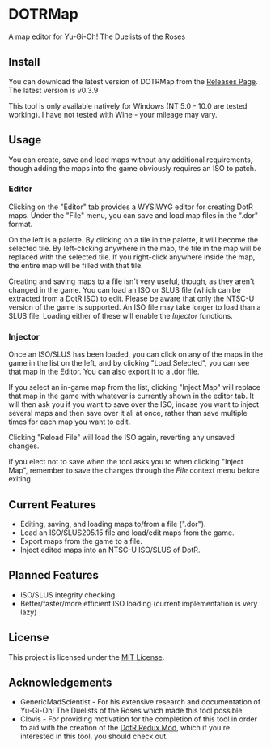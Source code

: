 # DOTRMap
A map editor for Yu-Gi-Oh! The Duelists of the Roses

## Install
You can download the latest version of DOTRMap from the [Releases Page](https://github.com/rjoken/DOTRMap/releases). The latest version is v0.3.9

This tool is only available natively for Windows (NT 5.0 - 10.0 are tested working). I have not tested with Wine - your mileage may vary.

## Usage
You can create, save and load maps without any additional requirements, though adding the maps into the game obviously requires an ISO to patch.

### Editor

Clicking on the "Editor" tab provides a WYSIWYG editor for creating DotR maps. Under the "File" menu, you can save and load map files in the ".dor" format.

On the left is a palette. By clicking on a tile in the palette, it will become the selected tile. By left-clicking anywhere in the map, the tile in the map will be replaced with the selected tile. If you right-click anywhere inside the map, the entire map will be filled with that tile.

Creating and saving maps to a file isn't very useful, though, as they aren't changed in the game. You can load an ISO or SLUS file (which can be extracted from a DotR ISO) to edit. Please be aware that only the NTSC-U version of the game is supported. An ISO file may take longer to load than a SLUS file. Loading either of these will enable the *Injector* functions.

### Injector

Once an ISO/SLUS has been loaded, you can click on any of the maps in the game in the list on the left, and by clicking "Load Selected", you can see that map in the Editor. You can also export it to a .dor file.

If you select an in-game map from the list, clicking "Inject Map" will replace that map in the game with whatever is currently shown in the editor tab. It will then ask you if you want to save over the ISO, incase you want to inject several maps and then save over it all at once, rather than save multiple times for each map you want to edit.

Clicking "Reload File" will load the ISO again, reverting any unsaved changes.

If you elect not to save when the tool asks you to when clicking "Inject Map", remember to save the changes through the *File* context menu before exiting.

## Current Features
* Editing, saving, and loading maps to/from a file (".dor").
* Load an ISO/SLUS205.15 file and load/edit maps from the game.
* Export maps from the game to a file.
* Inject edited maps into an NTSC-U ISO/SLUS of DotR.

## Planned Features
* ISO/SLUS integrity checking.
* Better/faster/more efficient ISO loading (current implementation is very lazy)

## License
This project is licensed under the [MIT License](https://github.com/rjoken/DOTRMap/blob/master/LICENSE).

## Acknowledgements
* GenericMadScientist - For his extensive research and documentation of Yu-Gi-Oh! The Duelists of the Roses which made this tool possible.
* Clovis - For providing motivation for the completion of this tool in order to aid with the creation of the [DotR Redux Mod](https://www.youtube.com/watch?v=E_Aa2xC0Gig), which if you're interested in this tool, you should check out.
